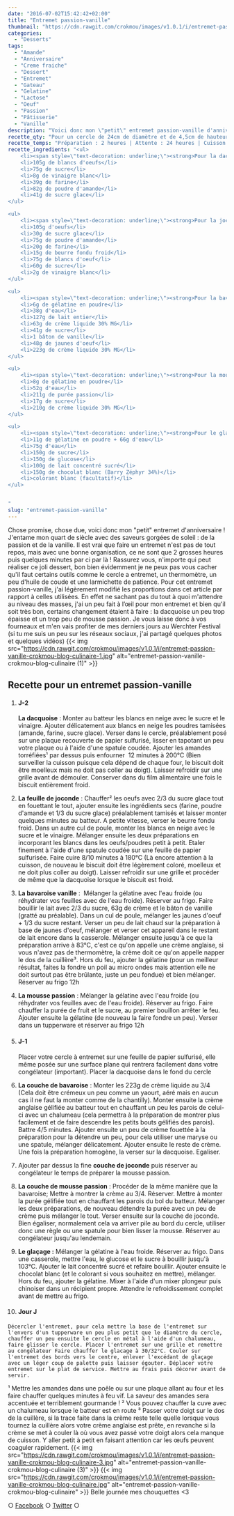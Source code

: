 ```yaml
---
date: "2016-07-02T15:42:42+02:00"
title: "Entremet passion-vanille"
thumbnail: "https://cdn.rawgit.com/crokmou/images/v1.0.1/i/entremet-passion-vanille-crokmou-blog-culinaire-2.jpg"
categories:
  - "Desserts"
tags:
  - "Amande"
  - "Anniversaire"
  - "Creme fraiche"
  - "Dessert"
  - "Entremet"
  - "Gateau"
  - "Gelatine"
  - "Lactose"
  - "Oeuf"
  - "Passion"
  - "Pâtisserie"
  - "Vanille"
description: "Voici donc mon \"petit\" entremet passion-vanille d'anniversaire ! J'entame mon quart de siècle avec des saveurs gorgées de soleil..."
recette_qty: "Pour un cercle de 24cm de diamètre et de 4,5cm de hauteur"
recette_temps: "Préparation : 2 heures | Attente : 24 heures | Cuisson : 40 minutes"
recette_ingredients: "<ul>
 	<li><span style=\"text-decoration: underline;\"><strong>Pour la dacquoise : </strong></span></li>
 	<li>105g de blancs d'oeufs</li>
 	<li>75g de sucre</li>
 	<li>8g de vinaigre blanc</li>
 	<li>39g de farine</li>
 	<li>82g de poudre d'amande</li>
 	<li>41g de sucre glace</li>
</ul>

<ul>
 	<li><span style=\"text-decoration: underline;\"><strong>Pour la joconde :</strong></span></li>
 	<li>105g d'oeufs</li>
 	<li>30g de sucre glace</li>
 	<li>75g de poudre d'amande</li>
 	<li>20g de farine</li>
 	<li>15g de beurre fondu froid</li>
 	<li>75g de blancs d'oeuf</li>
 	<li>60g de sucre</li>
 	<li>2g de vinaigre blanc</li>
</ul>

<ul>
 	<li><span style=\"text-decoration: underline;\"><strong>Pour la bavaroise vanille :</strong></span></li>
 	<li>6g de gélatine en poudre</li>
 	<li>38g d'eau</li>
 	<li>127g de lait entier</li>
 	<li>63g de crème liquide 30% MG</li>
 	<li>41g de sucre</li>
 	<li>1 bâton de vanille</li>
 	<li>48g de jaunes d'oeuf</li>
 	<li>223g de crème liquide 30% MG</li>
</ul>

<ul>
 	<li><span style=\"text-decoration: underline;\"><strong>Pour la mousse passion :</strong></span></li>
 	<li>8g de gélatine en poudre</li>
 	<li>52g d'eau</li>
 	<li>211g de purée passion</li>
 	<li>17g de sucre</li>
 	<li>210g de crème liquide 30% MG</li>
</ul>

<ul>
 	<li><span style=\"text-decoration: underline;\"><strong>Pour le glaçage :</strong></span></li>
 	<li>11g de gélatine en poudre + 66g d'eau</li>
 	<li>75g d'eau</li>
 	<li>150g de sucre</li>
 	<li>150g de glucose</li>
 	<li>100g de lait concentré sucré</li>
 	<li>150g de chocolat blanc (Barry Zéphyr 34%)</li>
 	<li>colorant blanc (facultatif)</li>
</ul>


"
slug: "entremet-passion-vanille"
---
```


Chose promise, chose due, voici donc mon "petit" entremet d'anniversaire ! J'entame mon quart de siècle avec des saveurs gorgées de soleil : de la passion et de la vanille. Il est vrai que faire un entremet n'est pas de tout repos, mais avec une bonne organisation, ce ne sont que 2 grosses heures puis quelques minutes par ci par là ! Rassurez vous, n'importe qui peut réaliser ce joli dessert, bon bien évidemment je ne peux pas vous cacher qu'il faut certains outils comme le cercle a entremet, un thermomètre, un peu d'huile de coude et une larmichette de patience. Pour cet entremet passion-vanille, j'ai légèrement modifié les proportions dans cet article par rapport à celles utilisées. En effet ne sachant pas du tout à quoi m'attendre au niveau des masses, j'ai un peu fait à l’œil pour mon entremet et bien qu'il soit très bon, certains changement étaient à faire : la dacquoise un peu trop épaisse et un trop peu de mousse passion. Je vous laisse donc à vos fourneaux et m'en vais profiter de mes derniers jours au Werchter Festival (si tu me suis un peu sur les réseaux sociaux, j'ai partagé quelques photos et quelques vidéos) {{< img src="https://cdn.rawgit.com/crokmou/images/v1.0.1/i/entremet-passion-vanille-crokmou-blog-culinaire-1.jpg" alt="entremet-passion-vanille-crokmou-blog-culinaire (1)" >}}

## **Recette pour un entremet passion-vanille**

1.  #### J-2

    **La dacquoise** : Monter au batteur les blancs en neige avec le sucre et le vinaigre. Ajouter délicatement aux blancs en neige les poudres tamisées (amande, farine, sucre glace). Verser dans le cercle, préalablement posé sur une plaque recouverte de papier sulfurisé, lisser en tapotant un peu votre plaque ou à l'aide d'une spatule coudée. Ajouter les amandes torréfiées¹ par dessus puis enfourner  12 minutes à 200°C (Bien surveiller la cuisson puisque cela dépend de chaque four, le biscuit doit être moelleux mais ne doit pas coller au doigt). Laisser refroidir sur une grille avant de démouler. Conserver dans du film alimentaire une fois le biscuit entièrement froid.
2.  **La feuille de joconde** : Chauffer² les oeufs avec 2/3 du sucre glace tout en fouettant le tout, ajouter ensuite les ingrédients secs (farine, poudre d'amande et 1/3 du sucre glace) préalablement tamisés et laisser monter quelques minutes au batteur. A petite vitesse, verser le beurre fondu froid. Dans un autre cul de poule, monter les blancs en neige avec le sucre et le vinaigre. Mélanger ensuite les deux préparations en incorporant les blancs dans les oeufs/poudres petit à petit. Etaler finement à l'aide d'une spatule coudée sur une feuille de papier sulfurisée. Faire cuire 8/10 minutes à 180°C (Là encore attention à la cuisson, de nouveau le biscuit doit être légèrement coloré, moelleux et ne doit plus coller au doigt). Laisser refroidir sur une grille et procéder de même que la dacquoise lorsque le biscuit est froid.
3.  **La bavaroise vanille** :  Mélanger la gélatine avec l'eau froide (ou réhydrater vos feuilles avec de l'eau froide). Réserver au frigo. Faire bouillir le lait avec 2/3 du sucre, 63g de crème et le bâton de vanille (gratté au préalable). Dans un cul de poule, mélanger les jaunes d'oeuf + 1/3 du sucre restant. Verser un peu de lait chaud sur la préparation à base de jaunes d'oeuf, mélanger et verser cet appareil dans le restant de lait encore dans la casserole. Mélanger ensuite jusqu'à ce que la préparation arrive à 83°C, c'est ce qu'on appelle une crème anglaise, si vous n'avez pas de thermomètre, la crème doit ce qu'on appelle napper le dos de la cuillère³. Hors du feu, ajouter la gélatine (pour un meilleur résultat, faites la fondre un poil au micro ondes mais attention elle ne doit surtout pas être brûlante, juste un peu fondue) et bien mélanger. Réserver au frigo 12h
4.  **La mousse passion** : Mélanger la gélatine avec l'eau froide (ou réhydrater vos feuilles avec de l'eau froide). Réserver au frigo. Faire chauffer la purée de fruit et le sucre, au premier bouillon arrêter le feu. Ajouter ensuite la gélatine (de nouveau la faire fondre un peu). Verser dans un tupperware et réserver au frigo 12h
5.  #### J-1

    Placer votre cercle à entremet sur une feuille de papier sulfurisé, elle même posée sur une surface plane qui rentrera facilement dans votre congélateur (important). Placer la dacquoise dans le fond du cercle
6.  **La couche de bavaroise** : Monter les 223g de crème liquide au 3/4 (Cela doit être crémeux un peu comme un yaourt, aéré mais en aucun cas il ne faut la monter comme de la chantilly). Monter ensuite la crème anglaise gélifiée au batteur tout en chauffant un peu les parois de celui-ci avec un chalumeau (cela permettra à la préparation de montrer plus facilement et de faire descendre les petits bouts gélifiés des parois). Battre 4/5 minutes. Ajouter ensuite un peu de crème fouettée à la préparation pour la détendre un peu, pour cela utiliser une maryse ou une spatule, mélanger délicatement. Ajouter ensuite le reste de crème. Une fois la préparation homogène, la verser sur la dacquoise. Egaliser.
7.  Ajouter par dessus la fine **couche de joconde** puis réserver au congélateur le temps de préparer la mousse passion.
8.  **La couche de mousse passion** : Procéder de la même manière que la bavaroise; Mettre à montrer la crème au 3/4\. Réserver. Mettre à monter la purée gélifiée tout en chauffant les parois du bol du batteur. Mélanger les deux préparations, de nouveau détendre la purée avec un peu de crème puis mélanger le tout. Verser ensuite sur la couche de joconde. Bien égaliser, normalement cela va arriver pile au bord du cercle, utiliser donc une règle ou une spatule pour bien lisser la mousse. Réserver au congélateur jusqu'au lendemain.
9.  **Le glaçage :** Mélanger la gélatine à l'eau froide. Réserver au frigo. Dans une casserole, mettre l'eau, le glucose et le sucre à bouillir jusqu'à 103°C. Ajouter le lait concentré sucré et refaire bouillir. Ajouter ensuite le chocolat blanc (et le colorant si vous souhaitez en mettre), mélanger. Hors du feu, ajouter la gélatine. Mixer à l'aide d'un mixer plongeur puis chinoiser dans un récipient propre. Attendre le refroidissement complet avant de mettre au frigo.
10.  #### Jour J

    Décercler l'entremet, pour cela mettre la base de l'entremet sur l'envers d'un tupperware un peu plus petit que le diamètre du cercle, chauffer un peu ensuite le cercle en métal à l'aide d'un chalumeau, faire glisser le cercle. Placer l'entremet sur une grille et remettre au congélateur Faire chauffer le glacage à 30/32°C. Couler sur l'entremet des bords vers le centre, enlever l'excédant de glaçage avec un léger coup de palette puis laisser égouter. Déplacer votre entremet sur le plat de service. Mettre au frais puis décorer avant de servir.

¹ Mettre les amandes dans une poêle ou sur une plaque allant au four et les faire chauffer quelques minutes à feu vif. La saveur des amandes sera accentuée et terriblement gourmande ! ² Vous pouvez chauffer la cuve avec un chalumeau lorsque le batteur est en route ³ Passer votre doigt sur le dos de la cuillère, si la trace faite dans la crème reste telle quelle lorsque vous tournez la cuillère alors votre crème anglaise est prête, en revanche si la crème se met à couler là où vous avez passé votre doigt alors cela manque de cuisson. Y aller petit à petit en faisant attention car les œufs peuvent coaguler rapidement. {{< img src="https://cdn.rawgit.com/crokmou/images/v1.0.1/i/entremet-passion-vanille-crokmou-blog-culinaire-3.jpg" alt="entremet-passion-vanille-crokmou-blog-culinaire (3)" >}} {{< img src="https://cdn.rawgit.com/crokmou/images/v1.0.1/i/entremet-passion-vanille-crokmou-blog-culinaire.jpg" alt="entremet-passion-vanille-crokmou-blog-culinaire" >}} Belle journée mes chouquettes <3

○ [Facebook](https://www.facebook.com/crokmou.blog) ○ [Twitter](https://twitter.com/Crokmou) ○